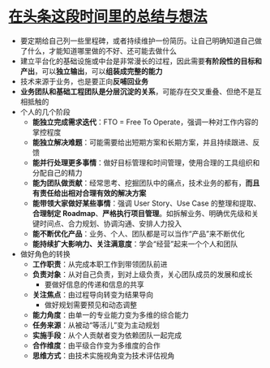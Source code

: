 # [在头条这段时间里的总结与想法](https://github.com/yunmc/blog/issues/1)

- 要定期给自己列一些里程碑，或者持续维护一份简历。让自己明确知道自己做了什么，才能知道哪里做的不好、还可能去做什么
- 建立平台化的基础设施或中台是非常漫长的过程，因此需要**有阶段性的目标和产出**，可以**独立输出**，可以**组装成完整的能力**
- 技术来源于业务，也是要正向**反哺回业务**
- **业务团队和基础工程团队是分层沉淀的关系**，可能存在交叉重叠、但绝不是互相抵触的
- 个人的几个阶段
  - **能独立完成需求迭代**：FTO = Free To Operate，强调一种对工作内容的掌控程度
  - **能独立解决难题**：可能需要给出短期方案和长期方案，并且持续跟进、反馈
  - **能并行处理更多事情**：做好目标管理和时间管理，使用合理的工具组织和分配自己的精力
  - **能为团队做贡献**：经常思考、挖掘团队中的痛点，技术业务的都有，**而且有责任给出相对合理有效的解决方案**
  - **能带领大家做好某些事情**：强调 User Story、Use Case 的整理和提取、**合理制定 Roadmap**、**严格执行项目管理**。如拆解业务、明确优先级和关键时间点、合力规划、协调沟通、安排人力投入
  - **能不断优化产品**：业务、个人、团队都是可以当作“产品”来不断优化
  - **能持续扩大影响力、关注满意度**：学会“经营”起来一个个人和团队
- 做好角色的转换
  - **工作职责**：从完成本职工作到带领团队前进
  - **负责对象**：从对自己负责，到对上级负责，关心团队成员的发展和成长
    - 要做好信息的传递和信息的共享
  - **关注焦点**：由过程导向转变为结果导向
    - 做好规划需要预见和动态调整
  - **能力角度**：由单一的专业能力变为多维的综合能力
  - **任务来源**：从被动“等活儿”变为主动规划
  - **实施手段**：从个人贡献者变为依赖团队一起完成
  - **合作维度**：由平级合作变为多维度的合作
  - **思维方式**：由技术实施视角变为技术评估视角
